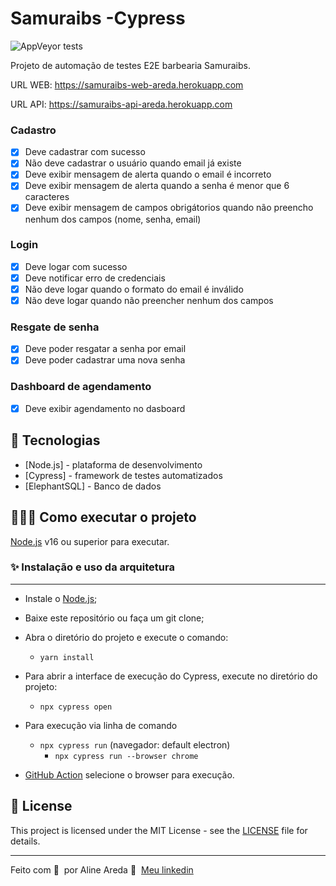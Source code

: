 # Samuraibs -Cypress

![AppVeyor tests](https://img.shields.io/appveyor/tests/AlineAreda/samuraibs-universo-cypress)

Projeto de automação de testes E2E barbearia Samuraibs.

URL WEB: https://samuraibs-web-areda.herokuapp.com

URL API: https://samuraibs-api-areda.herokuapp.com

### Cadastro
- [X] Deve cadastrar com sucesso
- [X] Não deve cadastrar o usuário quando email já existe
- [X] Deve exibir mensagem de alerta quando o email é incorreto
- [X]  Deve exibir mensagem de alerta quando a senha é menor que 6 caracteres
- [X] Deve exibir mensagem de campos obrigátorios quando não preencho nenhum dos campos (nome, senha, email)

### Login
- [X] Deve logar com sucesso
- [X] Deve notificar erro de credenciais
- [X] Não deve logar quando o formato do email é inválido 
- [X]  Não deve logar quando não preencher nenhum dos campos

### Resgate de senha
- [X] Deve  poder resgatar a senha por email
- [X] Deve poder cadastrar uma nova senha

### Dashboard de agendamento
- [X] Deve exibir agendamento no dasboard


## 🚀 Tecnologias

- [Node.js] - plataforma de desenvolvimento
- [Cypress] - framework de testes automatizados
- [ElephantSQL] - Banco de dados

## 👨🏻‍💻 Como executar o projeto

[Node.js](https://nodejs.org/) v16 ou superior para executar.


### ✨ Instalação e uso da arquitetura
-----------------------
- Instale o [Node.js](https://nodejs.org/en/download/);
- Baixe este repositório ou faça um git clone;
- Abra o diretório do projeto e execute o comando:
    - `yarn install`
- Para abrir a interface de execução do Cypress, execute no diretório do projeto:
    - `npx cypress open`
- Para execução via linha de comando
    - `npx cypress run` (navegador: default electron)
      - `npx cypress run --browser chrome` 
      
 - [GitHub Action](https://github.com/AlineAreda/samuraibs-universo-cypress/actions) selecione o browser para execução.

## 📝 License

This project is licensed under the MIT License - see the [LICENSE](LICENSE) file for details.

---

Feito com 💜 &nbsp;por Aline Areda 👋 &nbsp;[Meu linkedin](https://www.linkedin.com/in/aline-areda/)
